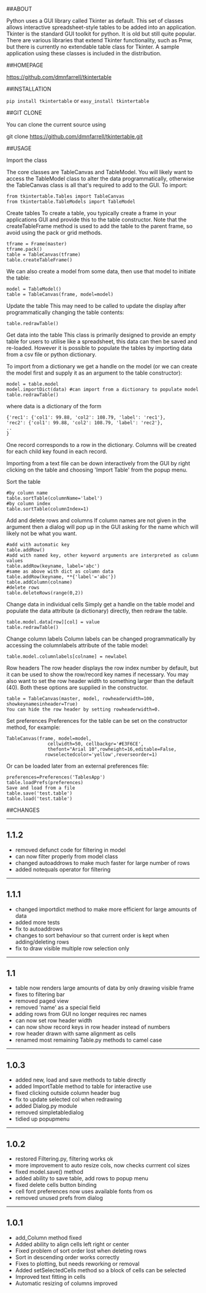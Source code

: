 ##ABOUT

Python uses a GUI library called Tkinter as default. This set of classes allows interactive spreadsheet-style tables to be added into an application.
Tkinter is the standard GUI toolkit for python. It is old but still quite popular. There are various libraries that extend Tkinter functionality, such as Pmw, but there is currently no extendable table class for Tkinter.
A sample application using these classes is included in the distribution.

##HOMEPAGE

https://github.com/dmnfarrell/tkintertable

##INSTALLATION

```pip install tkintertable``` or ```easy_install tkintertable```

##GIT CLONE

You can clone the current source using

git clone https://github.com/dmnfarrell/tkintertable.git

##USAGE

Import the class

The core classes are TableCanvas and TableModel. You will likely want to access the TableModel class 
to alter the data programmatically, otherwise the TableCanvas class is all that's required to add to the GUI. 
To import:
```
from tkintertable.Tables import TableCanvas
from tkintertable.TableModels import TableModel
```

Create tables
To create a table, you typically create a frame in your applications GUI and provide this to the table
constructor. Note that the createTableFrame method is used to add the table to the parent frame, 
so avoid using the pack or grid methods.
```
tframe = Frame(master)
tframe.pack()
table = TableCanvas(tframe)
table.createTableFrame()
```

We can also create a model from some data, then use that model to initiate the table:
```
model = TableModel()
table = TableCanvas(frame, model=model)
```
Update the table
This may need to be called to update the display after programmatically changing the table contents:
```
table.redrawTable()
```

Get data into the table
This class is primarily designed to provide an empty table for users to utilise like a spreadsheet,
this data can then be saved and re-loaded. However it is possible to populate the tables by 
importing data from a csv file or python dictionary.

To import from a dictionary we get a handle on the model (or we can create the model 
first and supply it as an argument to the table constructor):
```
model = table.model
model.importDict(data) #can import from a dictionary to populate model
table.redrawTable()
```
where data is a dictionary of the form
```
{'rec1': {'col1': 99.88, 'col2': 108.79, 'label': 'rec1'},
'rec2': {'col1': 99.88, 'col2': 108.79, 'label': 'rec2'},
..
} 
```
One record corresponds to a row in the dictionary. Columns will be created for each child key found in each record.

Importing from a text file can be down interactively from the GUI by right clicking on the table and
choosing 'Import Table' from the popup menu.

Sort the table
```
#by column name
table.sortTable(columnName='label')
#by column index
table.sortTable(columnIndex=1) 
```

Add and delete rows and columns
If column names are not given in the argument then a dialog will pop up in the GUI asking for the name which will likely not be what you want.
```
#add with automatic key
table.addRow()
#add with named key, other keyword arguments are interpreted as column values
table.addRow(keyname, label='abc')
#same as above with dict as column data
table.addRow(keyname, **{'label'='abc'})
table.addColumn(colname)
#delete rows
table.deleteRows(range(0,2))
```

Change data in individual cells
Simply get a handle on the table model and populate the data attribute (a dictionary) directly, then redraw the table.
```
table.model.data[row][col] = value
table.redrawTable()
```
Change column labels
Column labels can be changed programmatically by accessing the columnlabels attribute of the table model:
```
table.model.columnlabels[colname] = newlabel
```

Row headers
The row header displays the row index number by default, but it can be used to show the row/record key names if necessary. You may also want to set the row header width to something larger than the default (40). Both these options are supplied in the constructor.
```
table = TableCanvas(master, model, rowheaderwidth=100, showkeynamesinheader=True)
You can hide the row header by setting rowheaderwidth=0.
```
Set preferences
Preferences for the table can be set on the constructor method, for example:
```
TableCanvas(frame, model=model,
               cellwidth=50, cellbackgr='#E3F6CE',
               thefont="Arial 10",rowheight=16,editable=False,
              rowselectedcolor='yellow',reverseorder=1)
```
Or can be loaded later from an external preferences file:
```
preferences=Preferences('TablesApp')
table.loadPrefs(preferences)
Save and load from a file
table.save('test.table')
table.load('test.table')
```

##CHANGES

------
1.1.2
------

* removed defunct code for filtering in model
* can now filter properly from model class
* changed autoaddrows to make much faster for large number of rows
* added notequals operator for filtering

------
1.1.1
------

* changed importdict method to make more efficient for large amounts of data
* added more tests
* fix to autoaddrows
* changes to sort behaviour so that current order is kept when adding/deleting rows
* fix to draw visible multiple row selection only

------
1.1
------

* table now renders large amounts of data by only drawing visible frame
* fixes to filtering bar
* removed paged view
* removed 'name' as a special field
* adding rows from GUI no longer requires rec names
* can now set row header width
* can now show record keys in row header instead of numbers
* row header drawn with same alignment as cells
* renamed most remaining Table.py methods to camel case

------
1.0.3
------

* added new, load and save methods to table directly
* added ImportTable method to table for interactive use
* fixed clicking outside column header bug
* fix to update selected col when redrawing
* added Dialog.py module
* removed simpletabledialog
* tidied up popupmenu

------
1.0.2
------

* restored Filtering.py, filtering works ok
* more improvement to auto resize cols, now checks currrent col sizes
* fixed model.save() method
* added ability to save table, add rows to popup menu
* fixed delete cells button binding
* cell font preferences now uses available fonts from os
* removed unused prefs from dialog

------
1.0.1
------

* add_Column method fixed
* Added ability to align cells left right or center
* Fixed problem of sort order lost when deleting rows
* Sort in descending order works correctly
* Fixes to plotting, but needs reworking or removal
* Added setSelectedCells method so a block of cells can be selected
* Improved text fitting in cells
* Automatic resizing of columns improved

